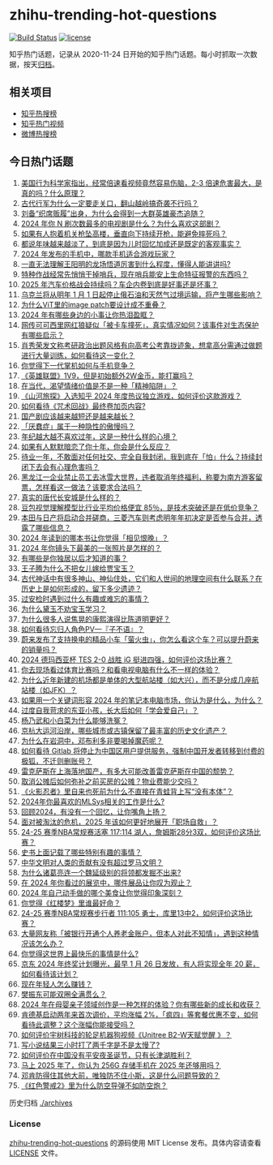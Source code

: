 # zhihu-trending-hot-questions

[![Build Status](https://github.com/justjavac/zhihu-trending-hot-questions/workflows/ci/badge.svg?branch=master)](https://github.com/justjavac/zhihu-trending-hot-questions/actions)
[![license](https://img.shields.io/github/license/justjavac/zhihu-trending-hot-questions)](https://github.com/justjavac/zhihu-trending-hot-questions/blob/master/LICENSE)

知乎热门话题，记录从 2020-11-24
日开始的知乎热门话题。每小时抓取一次数据，按天[归档](./archives)。

## 相关项目

- [知乎热搜榜](https://github.com/justjavac/zhihu-trending-top-search)
- [知乎热门视频](https://github.com/justjavac/zhihu-trending-hot-video)
- [微博热搜榜](https://github.com/justjavac/weibo-trending-hot-search)

## 今日热门话题

<!-- BEGIN -->
<!-- 最后更新时间 Wed Dec 25 2024 11:17:11 GMT+0800 (China Standard Time) -->

1. [美国行为科学家指出，经常倍速看视频竟然容易伤脑，2-3 倍速危害最大，是真的吗？什么原理？](https://www.zhihu.com/question/7650171346)
1. [古代行军为什么一定要走关口，翻山越岭搞奇袭不行吗？](https://www.zhihu.com/question/7651457935)
1. [刘备“织席贩履”出身，为什么会得到一大群英雄豪杰追随？](https://www.zhihu.com/question/7391156803)
1. [2024 年你 N 刷次数最多的电视剧是什么？为什么喜欢这部剧？](https://www.zhihu.com/question/6738795824)
1. [如果有人抱着机关枪坠高楼，垂直向下持续开枪，能避免摔死吗？](https://www.zhihu.com/question/7448099655)
1. [都说年味越来越淡了，到底是因为儿时回忆加成还是既定的客观事实？](https://www.zhihu.com/question/7740534684)
1. [2024 年发布的手机中，哪款手机适合游戏玩家？](https://www.zhihu.com/question/7744331561)
1. [一直无法理解王阳明的龙场悟道厉害到什么程度，懂得人能讲讲吗?](https://www.zhihu.com/question/587635342)
1. [特种作战经常先悄悄干掉哨兵，现在哨兵能安上生命特征报警的东西吗？](https://www.zhihu.com/question/7024751512)
1. [2025 年汽车价格战会持续吗？车企内卷到底是好事还是坏事？](https://www.zhihu.com/question/6738581469)
1. [乌克兰将从明年 1 月 1 日起停止俄石油和天然气过境运输，将产生哪些影响？](https://www.zhihu.com/question/665734261)
1. [为什么ViT里的image patch要设计成不重叠？](https://www.zhihu.com/question/464968595)
1. [2024 年有哪些身边的小事让你热泪盈眶？](https://www.zhihu.com/question/6751966909)
1. [网传可可西里网红狼疑似「被卡车撞死」，真实情况如何？该事件对生态保护有哪些启示？](https://www.zhihu.com/question/7713008281)
1. [肖秀荣发文称考研政治出题风格有向高考公考靠拢迹象，想拿高分需通过做题进行大量训练，如何看待这一变化？](https://www.zhihu.com/question/7649507920)
1. [你觉得下一代掌机如何与手机竞争？](https://www.zhihu.com/question/41336586)
1. [《英雄联盟》1V9，但是初始额外2W金币，能打赢吗？](https://www.zhihu.com/question/4520963709)
1. [在当代，渴望情绪价值是不是一种「精神陷阱」？](https://www.zhihu.com/question/4725937475)
1. [《山河旅探》入选知乎 2024 年度热议独立游戏，如何评价这款游戏？](https://www.zhihu.com/question/7168617759)
1. [如何看待《咒术回战》最终卷加页内容?](https://www.zhihu.com/question/7663180171)
1. [国产剧应该越来越短还是越来越长？](https://www.zhihu.com/question/7382648562)
1. [「厌蠢症」属于一种隐性的傲慢吗？](https://www.zhihu.com/question/4923274337)
1. [年纪越大越不喜欢过年，这是一种什么样的心境？](https://www.zhihu.com/question/7626343295)
1. [如果有人默默暗恋了你十年，你会是什么反应？](https://www.zhihu.com/question/4435318266)
1. [待业一年，不敢面对任何社交、完全自我封闭，我到底在「怕」什么？持续封闭下去会有心理危害吗？](https://www.zhihu.com/question/6684039531)
1. [黑龙江一企业禁止员工去冰雪大世界，违者取消年终福利，称要为南方游客留票，怎样看这一做法？该要求合法吗？](https://www.zhihu.com/question/7694314569)
1. [真实的唐代长安城是什么样的？](https://www.zhihu.com/question/336603609)
1. [豆包视觉理解模型比行业平均价格便宜 85％，是技术突破还是在低价竞争？](https://www.zhihu.com/question/7292708695)
1. [本田与日产将启动合并磋商，三菱汽车则考虑明年年初决定是否参与合并，透露了哪些信息？](https://www.zhihu.com/question/7609346291)
1. [2024 年读到的哪本书让你觉得「相见恨晚」？](https://www.zhihu.com/question/6738812350)
1. [2024 年你镜头下最美的一张照片是怎样的？](https://www.zhihu.com/question/7267130463)
1. [有哪些是你独居以后才知道的事？](https://www.zhihu.com/question/547637416)
1. [王子腾为什么不把女儿嫁给贾宝玉？](https://www.zhihu.com/question/7446150609)
1. [古代神话中有很多神山、神仙住处，它们和人世间的地理空间有什么联系？在历史上是如何形成的，留下多少遗迹？](https://www.zhihu.com/question/7092527692)
1. [过安检时遇到过什么有趣或难忘的事情？](https://www.zhihu.com/question/60559624)
1. [为什么黛玉不劝宝玉学习？](https://www.zhihu.com/question/658760566)
1. [为什么很多人说焦晃的康熙演得比陈道明更好？](https://www.zhihu.com/question/310271687)
1. [如何看待忘归人角色PV—『子不语』？](https://www.zhihu.com/question/7714217718)
1. [蔚来发布了支持换电的精品小车「萤火虫」，你怎么看这个车？可以提升蔚来的销量吗？](https://www.zhihu.com/question/7521127635)
1. [2024 德玛西亚杯 TES 2-0 战胜 iG 挺进四强，如何评价这场比赛？](https://www.zhihu.com/question/7751440603)
1. [你去现场看过体育比赛吗？和看电视电脑有什么不一样的体验？](https://www.zhihu.com/question/7004129001)
1. [为什么近年新建的机场都是单体的大型航站楼（如大兴），而不是分成几座航站楼（如JFK）？](https://www.zhihu.com/question/5904517169)
1. [如果用一个关键词形容 2024 年的笔记本电脑市场，你认为是什么，为什么？](https://www.zhihu.com/question/7208781254)
1. [过度自我苛求的东亚小孩，长大后如何「学会爱自己」？](https://www.zhihu.com/question/7253766020)
1. [杨乃武和小白菜为什么能够洗冤？](https://www.zhihu.com/question/24044124)
1. [京杭大运河沿岸，哪些城市或古镇保留了最丰富的历史文化遗产？](https://www.zhihu.com/question/5375965628)
1. [为什么在岩洞中，邓布利多非要喝掉魔药呢？](https://www.zhihu.com/question/531824755)
1. [如何看待 Gitlab 将停止为中国区用户提供服务，强制中国开发者转移到付费的极狐，不迁则删账号？](https://www.zhihu.com/question/7628381873)
1. [雷克萨斯在上海落地国产，有多大可能改善雷克萨斯在中国的颓势？](https://www.zhihu.com/question/7711161815)
1. [取消公摊后如何弥补之前买房的公摊？物业费能少交吗？](https://www.zhihu.com/question/7614650109)
1. [《火影忍者》里自来也死前为什么不直接在青蛙背上写“没有本体”？](https://www.zhihu.com/question/658718602)
1. [2024年你最喜欢的MLSys相关的工作是什么?](https://www.zhihu.com/question/7370558713)
1. [回顾2024，有没有一个回忆，让你嘴角上扬？](https://www.zhihu.com/question/7048084194)
1. [面对被淘汰的危机，2025 年该如何更好地展开「职场自救」？](https://www.zhihu.com/question/6844033433)
1. [24-25 赛季NBA常规赛活塞 117:114 湖人，詹姆斯28分3双，如何评价这场比赛？](https://www.zhihu.com/question/7708015684)
1. [史书上面记载了哪些特别有趣的事情？](https://www.zhihu.com/question/2766098053)
1. [中华文明对人类的贡献有没有超过罗马文明？](https://www.zhihu.com/question/650719843)
1. [为什么诸葛亮连一个魏延级别的将领都发掘不出来?](https://www.zhihu.com/question/7142871420)
1. [在 2024 年你看过的展览中，哪件展品让你叹为观止？](https://www.zhihu.com/question/6738864632)
1. [2024 年自己动手做的哪个美食让你觉得印象深刻？](https://www.zhihu.com/question/7045032863)
1. [你觉得《红楼梦》里谁最好命？](https://www.zhihu.com/question/6139964400)
1. [24-25 赛季NBA常规赛步行者 111:105 勇士，库里13中2，如何评价这场比赛？](https://www.zhihu.com/question/7704660683)
1. [大量网友称「被银行开通个人养老金账户，但本人对此不知情」，遇到这种情况该怎么办？](https://www.zhihu.com/question/7693800571)
1. [你觉得这世界上最快乐的事情是什么?](https://www.zhihu.com/question/6611794508)
1. [京东 2024 年终奖计划曝光，最早 1 月 26 日发放，有人将实现全年 20 薪，如何看待该计划？](https://www.zhihu.com/question/7663180569)
1. [现在年轻人怎么赚钱？](https://www.zhihu.com/question/7666747819)
1. [樊振东可能双圈全满贯么？](https://www.zhihu.com/question/7650677089)
1. [2024 年在母婴亲子领域创作是一种怎样的体验？你有哪些新的成长和收获？](https://www.zhihu.com/question/7607031853)
1. [肯德基启动两年来首次调价，平均涨幅 2%，「疯四」等套餐优惠不变，如何看待此调整？这个涨幅你能接受吗？](https://www.zhihu.com/question/7698718095)
1. [如何评价宇树科技的轮足机器狗视频《Unitree B2-W天赋觉醒 》？](https://www.zhihu.com/question/7633955792)
1. [写小说结果三小时打了两千字是不是太慢了?](https://www.zhihu.com/question/7577042672)
1. [如何评价在中国没有平安夜圣诞节，只有长津湖胜利？](https://www.zhihu.com/question/7740031536)
1. [马上 2025 年了，你认为 256G 存储手机在 2025 年还够用吗？](https://www.zhihu.com/question/7636983556)
1. [邓肯防得住其他大前，唯独防不住小斯，这是什么问题导致的？](https://www.zhihu.com/question/346968043)
1. [《红色警戒2》里为什么防空导弹不如防空炮？](https://www.zhihu.com/question/7301090743)

<!-- END -->

历史归档 [./archives](./archives)

### License

[zhihu-trending-hot-questions](https://github.com/justjavac/zhihu-trending-hot-questions)
的源码使用 MIT License 发布。具体内容请查看 [LICENSE](./LICENSE) 文件。
